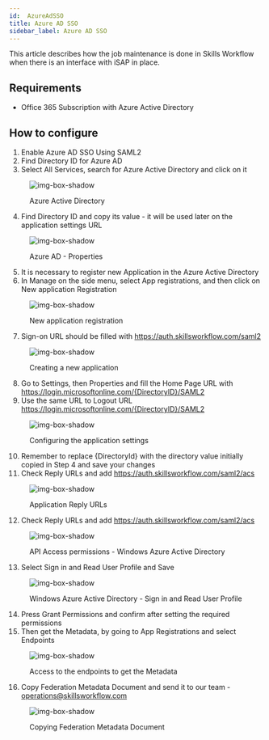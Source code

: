 ```yaml
---
id:  AzureAdSSO
title: Azure AD SSO
sidebar_label: Azure AD SSO
---
```


This article describes how the job maintenance is done in Skills Workflow when there is an interface with iSAP in place.

## Requirements

- Office 365 Subscription with Azure Active Directory

## How to configure

1. Enable Azure AD SSO Using SAML2
2. Find Directory ID for Azure AD
3. Select All Services, search for Azure Active Directory and click on it


<figure>

![img-box-shadow](/img/integrations/azureadsso1.png)
<figcaption>Azure Active Directory</figcaption>
</figure>

4. Find Directory ID and copy its value - it will be used later on the application settings URL

<figure>

![img-box-shadow](/img/integrations/azureadsso2.png)
<figcaption>Azure AD - Properties</figcaption>
</figure>

5. It is necessary to register new Application in the Azure Active Directory
6. In Manage on the side menu, select App registrations, and then click on New application Registration

<figure>

![img-box-shadow](/img/integrations/azureadsso3.png)
<figcaption>New application registration</figcaption>
</figure>

7. Sign-on URL should be filled with https://auth.skillsworkflow.com/saml2

<figure>

![img-box-shadow](/img/integrations/azureadsso4.png)
<figcaption>Creating a new application</figcaption>
</figure>

8. Go to Settings, then Properties and fill the Home Page URL with https://login.microsoftonline.com/{DirectoryID}/SAML2
9. Use the same URL to Logout URL https://login.microsoftonline.com/{DirectoryID}/SAML2

<figure>

![img-box-shadow](/img/integrations/azureadsso5.png)
<figcaption>Configuring the application settings </figcaption>
</figure>

10. Remember to replace {DirectoryId} with the directory value initially copied in Step 4 and save your changes
11. Check Reply URLs and add https://auth.skillsworkflow.com/saml2/acs

<figure>

![img-box-shadow](/img/integrations/azureadsso6.png)
<figcaption> Application Reply URLs</figcaption>
</figure>

12. Check Reply URLs and add https://auth.skillsworkflow.com/saml2/acs

<figure>

![img-box-shadow](/img/integrations/azureadsso7.png)
<figcaption>API Access permissions - Windows Azure Active Directory</figcaption>
</figure>

13. Select Sign in and Read User Profile and Save

<figure>

![img-box-shadow](/img/integrations/azureadsso8.png)
<figcaption>Windows Azure Active Directory - Sign in and Read User Profile</figcaption>
</figure>

14. Press Grant Permissions and confirm after setting the required permissions
15. Then get the Metadata, by going to App Registrations and select Endpoints

<figure>

![img-box-shadow](/img/integrations/azureadsso9.png)
<figcaption>Access to the endpoints to get the Metadata </figcaption>
</figure>


16. Copy Federation Metadata Document and send it to our team - operations@skillsworkflow.com

<figure>

![img-box-shadow](/img/integrations/azureadsso10.png)
<figcaption>Copying Federation Metadata Document</figcaption>
</figure>